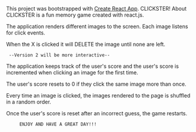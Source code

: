 This project was bootstrapped with [Create React App](https://github.com/facebook/create-react-app).
               CLICKSTER!
About
CLICKSTER is a fun memory game created with react.js.

The application renders different images to the screen. Each image listens for click events.

When the X is clicked it will DELETE the image until none are left.

     --Version 2 will be more interactive--

The application keeps track of the user's score and the user's score is incremented when clicking an image for the first time.

The user's score resets to 0 if they click the same image more than once.

Every time an image is clicked, the images rendered to the page is shuffled in a random order.

Once the user's score is reset after an incorrect guess, the game restarts.

         ENJOY AND HAVE A GREAT DAY!!!